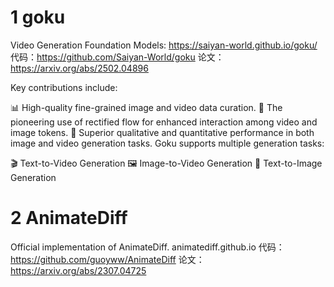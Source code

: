 
# 1 goku
Video Generation Foundation Models: https://saiyan-world.github.io/goku/
代码：https://github.com/Saiyan-World/goku
论文：https://arxiv.org/abs/2502.04896

Key contributions include:

📊 High-quality fine-grained image and video data curation.
🔄 The pioneering use of rectified flow for enhanced interaction among video and image tokens.
🌟 Superior qualitative and quantitative performance in both image and video generation tasks.
Goku supports multiple generation tasks:

🎬 Text-to-Video Generation
🖼️ Image-to-Video Generation
🎨 Text-to-Image Generation

# 2 AnimateDiff
Official implementation of AnimateDiff. animatediff.github.io
代码：https://github.com/guoyww/AnimateDiff
论文：https://arxiv.org/abs/2307.04725


